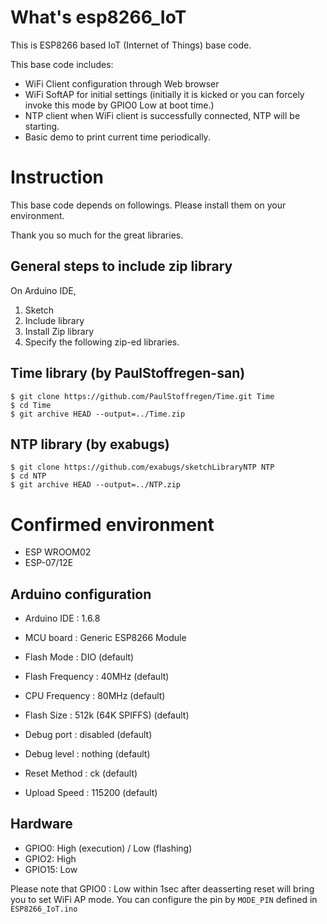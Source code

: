 # What's esp8266_IoT

This is ESP8266 based IoT (Internet of Things) base code.

This base code includes:
 - WiFi Client configuration through Web browser
 - WiFi SoftAP for initial settings (initially it is kicked or you can forcely invoke this mode by GPIO0 Low at boot time.)
 - NTP client when WiFi client is successfully connected, NTP will be starting.
 - Basic demo to print current time periodically.

# Instruction

This base code depends on followings. Please install them on your environment.

Thank you so much for the great libraries.

## General steps to include zip library

On Arduino IDE,

1. Sketch
2. Include library
3. Install Zip library
4. Specify the following zip-ed libraries.

## Time library (by PaulStoffregen-san)

```
$ git clone https://github.com/PaulStoffregen/Time.git Time
$ cd Time
$ git archive HEAD --output=../Time.zip
```

## NTP library (by exabugs)

```
$ git clone https://github.com/exabugs/sketchLibraryNTP NTP
$ cd NTP
$ git archive HEAD --output=../NTP.zip
```

# Confirmed environment

* ESP WROOM02
* ESP-07/12E

## Arduino configuration

* Arduino IDE : 1.6.8

* MCU board : Generic ESP8266 Module
* Flash Mode : DIO (default)
* Flash Frequency : 40MHz (default)
* CPU Frequency : 80MHz (default)
* Flash Size : 512k (64K SPIFFS) (default)
* Debug port : disabled (default)
* Debug level : nothing (default)
* Reset Method : ck (default)
* Upload Speed : 115200 (default)

## Hardware

* GPIO0: High (execution) / Low (flashing)
* GPIO2: High
* GPIO15: Low

Please note that GPIO0 : Low within 1sec after deasserting reset will bring you to set WiFi AP mode. You can configure the pin by ```MODE_PIN``` defined in ```ESP8266_IoT.ino```

